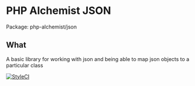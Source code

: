 # PHP Alchemist JSON
Package: php-alchemist/json


## What

A basic library for working with json and being able to map json objects to a particular class

[![StyleCI](https://github.styleci.io/repos/1007277226/shield?branch=master)](https://github.styleci.io/repos/1007277226?branch=master)

 